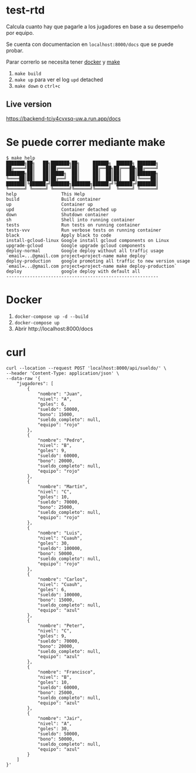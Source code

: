 # test-rtd

Calcula cuanto hay que pagarle a los jugadores en base a su desempeño por equipo.

Se cuenta con documentacion en `localhost:8000/docs` que se puede probar.

Parar correrlo se necesita tener [docker](https://www.docker.com/) y [make](https://www.gnu.org/software/make/)

1. `make build`
2. `make up` para ver el log `upd` detached
3. `make down` o `ctrl+c`

## Live version

https://backend-tciy4cvxsq-uw.a.run.app/docs

# Se puede correr mediante make

```
$ make help
███████╗██╗   ██╗███████╗██╗     ██████╗  ██████╗ ███████╗
██╔════╝██║   ██║██╔════╝██║     ██╔══██╗██╔═══██╗██╔════╝
███████╗██║   ██║█████╗  ██║     ██║  ██║██║   ██║███████╗
╚════██║██║   ██║██╔══╝  ██║     ██║  ██║██║   ██║╚════██║
███████║╚██████╔╝███████╗███████╗██████╔╝╚██████╔╝███████║
╚══════╝ ╚═════╝ ╚══════╝╚══════╝╚═════╝  ╚═════╝ ╚══════╝
help                 This Help
build                Build container
up                   Container up
upd                  Container detached up
down                 Shutdown container
sh                   Shell into running container
tests                Run tests on running container
tests-vvv            Run verbose tests on running container
black                Apply black to code
install-gcloud-linux Google install gcloud components on Linux
upgrade-gcloud       Google upgrade gcloud components
deploy-normal        Google deploy without all traffic usage `email=...@gmail.com project=project-name make deploy`
deploy-production    google promoting all traffic to new version usage `email=...@gmail.com project=project-name make deploy-production`
deploy               google deploy with default all
----------------------------------------------------------
```

# Docker

1. `docker-compose up -d --build`
2. `docker-compose up`
3. Abrir http://localhost:8000/docs

# curl

```curl
curl --location --request POST 'localhost:8000/api/sueldo/' \
--header 'Content-Type: application/json' \
--data-raw '{
    "jugadores": [
        {
            "nombre": "Juan",
            "nivel": "A",
            "goles": 6,
            "sueldo": 50000,
            "bono": 15000,
            "sueldo_completo": null,
            "equipo": "rojo"
        },
        {
            "nombre": "Pedro",
            "nivel": "B",
            "goles": 9,
            "sueldo": 60000,
            "bono": 20000,
            "sueldo_completo": null,
            "equipo": "rojo"
        },
        {
            "nombre": "Martín",
            "nivel": "C",
            "goles": 10,
            "sueldo": 70000,
            "bono": 25000,
            "sueldo_completo": null,
            "equipo": "rojo"
        },
        {
            "nombre": "Luis",
            "nivel": "Cuauh",
            "goles": 30,
            "sueldo": 100000,
            "bono": 50000,
            "sueldo_completo": null,
            "equipo": "rojo"
        },
        {
            "nombre": "Carlos",
            "nivel": "Cuauh",
            "goles": 6,
            "sueldo": 100000,
            "bono": 15000,
            "sueldo_completo": null,
            "equipo": "azul"
        },
        {
            "nombre": "Peter",
            "nivel": "C",
            "goles": 9,
            "sueldo": 70000,
            "bono": 20000,
            "sueldo_completo": null,
            "equipo": "azul"
        },
        {
            "nombre": "Francisco",
            "nivel": "B",
            "goles": 10,
            "sueldo": 60000,
            "bono": 25000,
            "sueldo_completo": null,
            "equipo": "azul"
        },
        {
            "nombre": "Jair",
            "nivel": "A",
            "goles": 30,
            "sueldo": 50000,
            "bono": 50000,
            "sueldo_completo": null,
            "equipo": "azul"
        }
    ]
}'
```